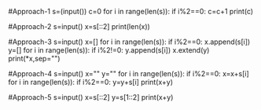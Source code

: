 #Approach-1
s=(input())
c=0
for i in range(len(s)):
  if i%2==0:
    c=c+1 
print(c)

#Approach-2
s=input()
x=s[::2]
print(len(x))

#Approach-3
s=input()
x=[]
for i in range(len(s)):
  if i%2==0:
    x.append(s[i])
y=[]
for i in range(len(s)):
  if i%2!=0:
    y.append(s[i])
x.extend(y)
print(*x,sep="")

#Approach-4
s=input()
x=""
y=""
for i in range(len(s)):
  if i%2==0:
    x=x+s[i]
for i in range(len(s)):
  if i%2==0:
    y=y+s[i]
print(x+y)

#Approach-5
s=input()
x=s[::2]
y=s[1::2]
print(x+y)

